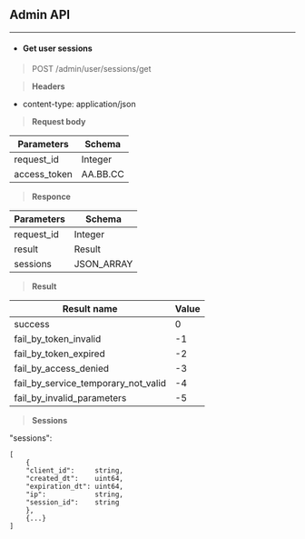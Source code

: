 ## Admin API
----------------------------------------------------------------
* #### Get user sessions

> POST /admin/user/sessions/get

> **Headers**
  + content-type: application/json

> **Request body**

| Parameters   | Schema     |
| ------------ | ---------- |
| request_id   | Integer    |
| access_token | AA.BB.CC   |

> **Responce**


| Parameters   | Schema     |
| ------------ | ---------- |
| request_id   | Integer    |
| result       | Result     |
| sessions     | JSON_ARRAY |

> **Result**

| Result name | Value |
| ----------- | ----- |
| success                             | 0      |
| fail_by_token_invalid               | -1     |
| fail_by_token_expired               | -2     |
| fail_by_access_denied               | -3     |
| fail_by_service_temporary_not_valid | -4     |
| fail_by_invalid_parameters          | -5     |

> **Sessions**

  "sessions":
  
    [
        {
        "client_id":     string,
        "created_dt":    uint64,
        "expiration_dt": uint64,
        "ip":            string,
        "session_id":    string
        },
        {...}
    ]
